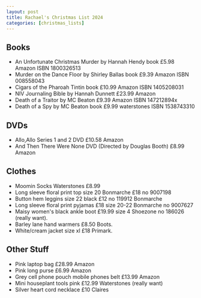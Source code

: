 ```yaml
---
layout: post
title: Rachael's Christmas List 2024
categories: [christmas_lists]
---
```


## Books

- An Unfortunate Christmas Murder by Hannah Hendy book £5.98 Amazon ISBN 1800326513
- Murder on the Dance Floor by Shirley Ballas book £9.39 Amazon ISBN 008558043
- Cigars of the Pharoah Tintin book £10.99 Amazon ISBN 1405208031
- NIV Journaling Bible by Hannah Dunnett £23.99 Amazon
- Death of a Traitor by MC Beaton £9.39 Amazon ISBN 147212894x
- Death of a Spy by MC Beaton book £9.99 waterstones ISBN 1538743310

## DVDs

- Allo,Allo Series 1 and 2 DVD £10.58 Amazon
- And Then There Were None DVD (Directed by Douglas Booth) £8.99 Amazon

## Clothes

- Moomin Socks Waterstones £8.99
- Long sleeve floral print top size 20 Bonmarche £18 no 9007198
- Button hem leggins size 22 black £12 no 119912 Bonmarche
- Long sleeve floral print pyjamas £18 size 20-22 Bonmarche no 9007627
- Maisy women's black ankle boot £19.99 size 4 Shoezone no 186026 (really want).
- Barley lane hand warmers £8.50 Boots.
- White/cream jacket size xl £18 Primark.

## Other Stuff

- Pink laptop bag £28.99 Amazon
- Pink long purse £6.99 Amazon
- Grey cell phone pouch mobile phones belt £13.99 Amazon
- Mini houseplant tools pink £12.99 Waterstones (really want)
- Silver heart cord necklace £10 Claires

